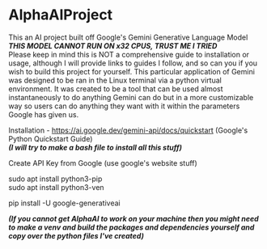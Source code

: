 # AlphaAIProject
This an AI project built off Google's Gemini Generative Language Model  
***THIS MODEL CANNOT RUN ON x32 CPUS, TRUST ME I TRIED***  
Please keep in mind this is NOT a comprehensive guide to installation or usage, although I will provide links to guides I follow, and so can you if you wish to build this project for yourself.
This particular application of Gemini was designed to be ran in the Linux terminal via a python virtual environment. 
It was created to be a tool that can be used almost instantaneously to do anything Gemini can do but in a more customizable way so users can do anything they want with it within the parameters Google
has given us. 

Installation - https://ai.google.dev/gemini-api/docs/quickstart (Google's Python Quickstart Guide)   
***(I will try to make a bash file to install all this stuff)***

Create API Key from Google (use google's website stuff)

sudo apt install python3-pip  
sudo apt install python3-ven

pip install -U google-generativeai

***(If you cannot get AlphaAI to work on your machine then you might need to make a venv and build the packages and dependencies yourself and copy over the python files I've created)***

